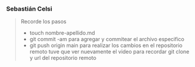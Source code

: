 ### Sebastián Celsi

> Recorde los pasos
> - touch nombre-apellido.md
> - git commit -am para agregar y commitear el archivo especifico
> - git push origin main para realizar los cambios en el repositorio remoto
> tuve que ver nuevamente el video para recordar git clone y url del repositorio remoto
 


